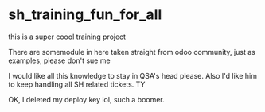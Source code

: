 # sh_training_fun_for_all
this is a super coool training project 

There are somemodule in here taken straight from odoo community, just as examples, please don't sue me

I would like all this knowledge to stay in QSA's head please. Also I'd like him to keep handling all SH related tickets. TY


OK, I deleted my deploy key lol, such a boomer.
